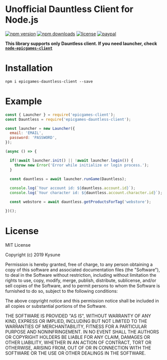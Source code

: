 # Unofficial Dauntless Client for Node.js
[![npm version](https://img.shields.io/npm/v/epicgames-dauntless-client.svg)](https://npmjs.com/package/epicgames-dauntless-client)
[![npm downloads](https://img.shields.io/npm/dm/epicgames-dauntless-client.svg)](https://npmjs.com/package/epicgames-dauntless-client)
[![license](https://img.shields.io/npm/l/epicgames-dauntless-client.svg)](https://github.com/SzymonLisowiec/node-epicgames-dauntless-client/blob/master/LICENSE.MD)
[![paypal](https://img.shields.io/badge/paypal-donate-orange.svg)](https://www.paypal.com/cgi-bin/webscr?cmd=_s-xclick&hosted_button_id=FDN57KFYRP4CQ&source=url)

__This library supports only Dauntless client. If you need launcher, check [`node-epicgames-client`](https://github.com/SzymonLisowiec/node-epicgames-client)__

# Installation
```
npm i epicgames-dauntless-client --save
```

# Example
```javascript
const { Launcher } = require('epicgames-client');
const Dauntless = require('epicgames-dauntless-client');

const launcher = new Launcher({
  email: 'EMAIL',
  password: 'PASSWORD',
});

(async () => {

  if(!await launcher.init() || !await launcher.login()) {
    throw new Error('Error while initialize or login process.');
  }

  const dauntless = await launcher.runGame(Dauntless);
  
  console.log(`Your account id: ${dauntless.account.id}`);
  console.log(`Your character id: ${dauntless.account.character.id}`);

  const webstore = await dauntless.getProductsForTag('webstore');

})();
```

# License
MIT License

Copyright (c) 2019 Kysune

Permission is hereby granted, free of charge, to any person obtaining a copy
of this software and associated documentation files (the "Software"), to deal
in the Software without restriction, including without limitation the rights
to use, copy, modify, merge, publish, distribute, sublicense, and/or sell
copies of the Software, and to permit persons to whom the Software is
furnished to do so, subject to the following conditions:

The above copyright notice and this permission notice shall be included in all
copies or substantial portions of the Software.

THE SOFTWARE IS PROVIDED "AS IS", WITHOUT WARRANTY OF ANY KIND, EXPRESS OR
IMPLIED, INCLUDING BUT NOT LIMITED TO THE WARRANTIES OF MERCHANTABILITY,
FITNESS FOR A PARTICULAR PURPOSE AND NONINFRINGEMENT. IN NO EVENT SHALL THE
AUTHORS OR COPYRIGHT HOLDERS BE LIABLE FOR ANY CLAIM, DAMAGES OR OTHER
LIABILITY, WHETHER IN AN ACTION OF CONTRACT, TORT OR OTHERWISE, ARISING FROM,
OUT OF OR IN CONNECTION WITH THE SOFTWARE OR THE USE OR OTHER DEALINGS IN THE
SOFTWARE.
